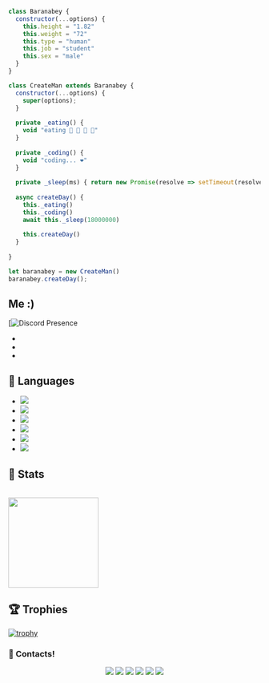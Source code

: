 

```js
class Baranabey {
  constructor(...options) {
    this.height = "1.82"
    this.weight = "72"
    this.type = "human"
    this.job = "student"
    this.sex = "male"
  }
}

class CreateMan extends Baranabey {
  constructor(...options) {
    super(options);
  }
  
  private _eating() {
    void "eating 🍔 🍟 🍗 🥤"
  }
  
  private _coding() {
    void "coding... ❤️"
  }
  
  private _sleep(ms) { return new Promise(resolve => setTimeout(resolve, ms)) }
  
  async createDay() {
    this._eating()
    this._coding()
    await this._sleep(18000000)
    
    this.createDay()
  }
  
}

let baranabey = new CreateMan()
baranabey.createDay();
```
## Me :)    
[![Discord Presence](https://discord.c99.nl/widget/theme-4/316664288519389207.png)


*
*
*
## 🔧 Languages
- ![](https://img.shields.io/badge/OS-Linux-black?style=flat-square&logo=linux&logoColor=blue)
- ![](https://img.shields.io/badge/Editor-VHEditor-brightgreen?style=flat-square&logo=visual-studio-code&logoColor=cyan)
- ![](https://img.shields.io/badge/Code-JavaScript-black?style=flat-square&logo=javascript&logoColor=brightgreen)
- ![](https://img.shields.io/badge/Code-Python-black?style=flat-square&logo=python&logoColor=magenta)
- ![](https://img.shields.io/badge/Code-Java-black?style=flat-square&logo=java&logoColor=white)
- ![](https://img.shields.io/badge/Tools-MongoDB-black?style=flat-square&logo=mongodb&logoColor=cyan)

## 🧮 Stats
<br/>
<a href="https://github.com/baranabey">
  <img height="180em" src="https://github-readme-stats.vercel.app/api/top-langs/?username=baranabey&theme=dark&layout=compact" />
</a>


## 🏆 Trophies
[![trophy](https://github-profile-trophy.vercel.app/?username=baranabey&theme=dracula&column=7)](https://github.com/ryo-ma/github-profile-trophy)





<h3>🌟 Contacts!</h3>
<p align="center">
     <a href="https://www.instagram.com/baranabey" target"blank_"><img src="https://img.shields.io/badge/INSTAGRAM%20-DC3175.svg?&style=for-the-badge&logo=instagram&logoColor=white"></a>
       <a href="https://twitch.tv/baranabey" target"blank_"><img src="https://img.shields.io/badge/Twitch-9146FF?style=for-the-badge&logo=twitch&logoColor=white"></a>
 <a href="https://open.spotify.com/user/baranblues" target"blank_"><img src="https://img.shields.io/badge/Spotify%20-1ed760.svg?&style=for-the-badge&logo=spotify&logoColor=white"></a>
     <a href="mailto:abeybaran@gmail.com?body=Merhaba" target"blank_"><img src="https://img.shields.io/badge/Gmail-09ffeb?style=for-the-badge&logo=gmail&logoColor=white"></a>
      <a href="https://discord.com/users/316664288519389207" target"blank_"><img src="https://img.shields.io/badge/Discord-ffbb00?style=for-the-badge&logo=discord&logoColor=white"></a>
          <a href="https://www.youtube.com/watch?v=8McL3RNwaDY" target"blank_"><img src="https://img.shields.io/badge/Website-ff0004?style=for-the-badge&logo=google&logoColor=white"></a>

</p>
